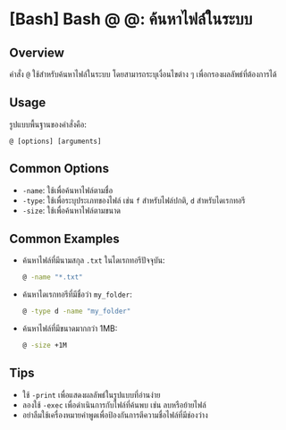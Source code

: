 # [Bash] Bash @ @: ค้นหาไฟล์ในระบบ

## Overview
คำสั่ง `@` ใช้สำหรับค้นหาไฟล์ในระบบ โดยสามารถระบุเงื่อนไขต่าง ๆ เพื่อกรองผลลัพธ์ที่ต้องการได้

## Usage
รูปแบบพื้นฐานของคำสั่งคือ:
```
@ [options] [arguments]
```

## Common Options
- `-name`: ใช้เพื่อค้นหาไฟล์ตามชื่อ
- `-type`: ใช้เพื่อระบุประเภทของไฟล์ เช่น `f` สำหรับไฟล์ปกติ, `d` สำหรับไดเรกทอรี
- `-size`: ใช้เพื่อค้นหาไฟล์ตามขนาด

## Common Examples
- ค้นหาไฟล์ที่มีนามสกุล `.txt` ในไดเรกทอรีปัจจุบัน:
  ```bash
  @ -name "*.txt"
  ```

- ค้นหาไดเรกทอรีที่มีชื่อว่า `my_folder`:
  ```bash
  @ -type d -name "my_folder"
  ```

- ค้นหาไฟล์ที่มีขนาดมากกว่า 1MB:
  ```bash
  @ -size +1M
  ```

## Tips
- ใช้ `-print` เพื่อแสดงผลลัพธ์ในรูปแบบที่อ่านง่าย
- ลองใช้ `-exec` เพื่อดำเนินการกับไฟล์ที่ค้นพบ เช่น ลบหรือย้ายไฟล์
- อย่าลืมใช้เครื่องหมายคำพูดเพื่อป้องกันการตีความชื่อไฟล์ที่มีช่องว่าง